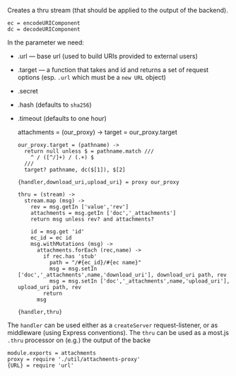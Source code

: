 Creates a thru stream (that should be applied to the output of the backend).

    ec = encodeURIComponent
    dc = decodeURIComponent

In the parameter we need:
- .url — base url (used to build URIs provided to external users)
- .target — a function that takes and id and returns a set of request options (esp. `.url` which must be a `new URL` object)
- .secret
- .hash (defaults to `sha256`)
- .timeout (defaults to one hour)

    attachments = (our_proxy) ->
      target = our_proxy.target

      our_proxy.target = (pathname) ->
        return null unless $ = pathname.match ///
          ^ / ([^/]+) / (.+) $
        ///
        target? pathname, dc($[1]), $[2]

      {handler,download_uri,upload_uri} = proxy our_proxy

      thru = (stream) ->
        stream.map (msg) ->
          rev = msg.getIn ['value','rev']
          attachments = msg.getIn ['doc','_attachments']
          return msg unless rev? and attachments?

          id = msg.get 'id'
          ec_id = ec id
          msg.withMutations (msg) ->
            attachments.forEach (rec,name) ->
              if rec.has 'stub'
                path = "/#{ec_id}/#{ec name}"
                msg = msg.setIn ['doc','_attachments',name,'download_uri'], download_uri path, rev
                msg = msg.setIn ['doc','_attachments',name,'upload_uri'], upload_uri path, rev
              return
            msg

      {handler,thru}

The `handler` can be used either as a `createServer` request-listener, or as middleware (using Express conventions).
The `thru` can be used as a most.js `.thru` processor on (e.g.) the output of the backe

    module.exports = attachments
    proxy = require './util/attachments-proxy'
    {URL} = require 'url'
